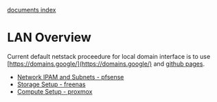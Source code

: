 [documents index](../)
# LAN Overview

Current default netstack proceedure for local domain interface is to use [https://domains.google/](https://domains.google/) and [github pages](https://github.com).

- [Network IPAM and Subnets - pfsense](./lan/ipam/pfsense/)
- [Storage Setup - freenas](./lan/storage/freenas/)
- [Compute Setup - proxmox](./lan/compute/proxmox/)
